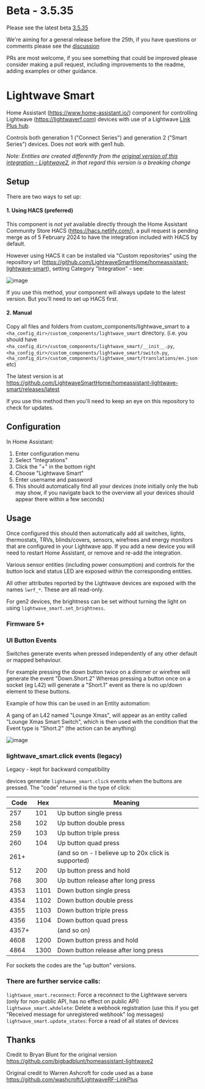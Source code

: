 # Beta - 3.5.35

Please see the latest beta [3.5.35](https://github.com/LightwaveSmartHome/homeassistant-lightwave-smart/releases/tag/v3.5.35-Beta)

We're aiming for a general release before the 25th, if you have questions or comments please see the [discussion](https://github.com/LightwaveSmartHome/homeassistant-lightwave-smart/discussions/23)

PRs are most welcome, if you see something that could be improved please consider making a pull request, including improvements to the readme, adding examples or other guidance.


# Lightwave Smart

Home Assistant (https://www.home-assistant.io/) component for controlling Lightwave (https://lightwaverf.com) devices with use of a Lightwave [Link Plus hub](https://shop.lightwaverf.com/collections/all/products/link-plus). 

Controls both generation 1 ("Connect Series") and generation 2 ("Smart Series") devices. Does not work with gen1 hub.

*Note: Entities are created differently from the [original version of this integration - Lightwave2](https://github.com/bigbadblunt/homeassistant-lightwave2), in that regard this version is a breaking change* 

## Setup
There are two ways to set up:

#### 1. Using HACS (preferred)

This component is *not yet* available directly through the Home Assistant Community Store HACS (https://hacs.netlify.com/), a pull request is pending merge as of 5 February 2024 to have the integration included with HACS by default.

However using HACS it can be installed via "Custom repositories" using the repository url (https://github.com/LightwaveSmartHome/homeassistant-lightwave-smart), setting Category "Integration" - see:

![image](https://lightwave-public-files.s3.eu-west-1.amazonaws.com/home-assistant/LightwaveSmartHomehomeassistant-lightwave-smart.png)

If you use this method, your component will always update to the latest version. But you'll need to set up HACS first.

#### 2. Manual
Copy all files and folders from custom_components/lightwave_smart to a `<ha_config_dir>/custom_components/lightwave_smart` directory. (i.e. you should have `<ha_config_dir>/custom_components/lightwave_smart/__init__.py`, `<ha_config_dir>/custom_components/lightwave_smart/switch.py`, `<ha_config_dir>/custom_components/lightwave_smart/translations/en.json` etc)

The latest version is at https://github.com/LightwaveSmartHome/homeassistant-lightwave-smart/releases/latest

If you use this method then you'll need to keep an eye on this repository to check for updates.

## Configuration
In Home Assistant:

1. Enter configuration menu
2. Select "Integrations"
3. Click the "+" in the bottom right
4. Choose "Lightwave Smart"
5. Enter username and password
6. This should automatically find all your devices (note initially only the hub may show, if you navigate back to the overview all your devices should appear there within a few seconds)

## Usage
Once configured this should then automatically add all switches, lights, thermostats, TRVs, blinds/covers, sensors, wirefrees and energy monitors that are configured in your Lightwave app. If you add a new device you will need to restart Home Assistant, or remove and re-add the integration.

Various sensor entities (including power consumption) and controls for the button lock and status LED are exposed within the corresponding entities.

All other attributes reported by the Lightwave devices are exposed with the names `lwrf_*`. These are all read-only.

For gen2 devices, the brightness can be set without turning the light on using `lightwave_smart.set_brightness`.

### Firmware 5+ 

### UI Button Events

Switches generate events when pressed independently of any other default or mapped behaviour.

For example pressing the down button twice on a dimmer or wirefree will generate the event "Down.Short.2"
Whereas pressing a button once on a socket (eg L42) will generate a "Short.1" event as there is no up/down element to these buttons.

Example of how this can be used in an Entity automation:

A gang of an L42 named "Lounge Xmas", will appear as an entity called "Lounge Xmas Smart Switch", which is then used with the condition that the Event type is "Short.2" (the action can be anything)

![image](https://lightwave-public-files.s3.eu-west-1.amazonaws.com/home-assistant/LightwaveSmartHomehomeassistant-lightwave-smart-2.png)


### lightwave_smart.click events (legacy)

Legacy - kept for backward compatibility

devices generate `lightwave_smart.click` events when the buttons are pressed. The "code" returned is the type of click:

Code|Hex|Meaning
----|----|----
257|101|Up button single press
258|102|Up button double press
259|103|Up button triple press
260|104|Up button quad press
261+||(and so on - I believe up to 20x click is supported)
512|200|Up button press and hold
768|300|Up button release after long press
4353|1101|Down button single press
4354|1102|Down button double press
4355|1103|Down button triple press
4356|1104|Down button quad press
4357+||(and so on)
4608|1200|Down button press and hold
4864|1300|Down button release after long press

For sockets the codes are the "up button" versions.

### There are further service calls:

`lightwave_smart.reconnect`: Force a reconnect to the Lightwave servers (only for non-public API, has no effect on public API)
`lightwave_smart.whdelete`: Delete a webhook registration (use this if you get "Received message for unregistered webhook" log messages)
`lightwave_smart.update_states`: Force a read of all states of devices

## Thanks
Credit to Bryan Blunt for the original version https://github.com/bigbadblunt/homeassistant-lightwave2

Original credit to Warren Ashcroft for code used as a base https://github.com/washcroft/LightwaveRF-LinkPlus
